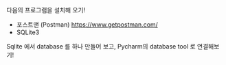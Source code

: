 다음의 프로그램을 설치해 오기!
* 포스트맨 (Postman) https://www.getpostman.com/
* SQLite3

Sqlite 에서 database 를 하나 만들어 보고,
Pycharm의 database tool 로 연결해보기!


